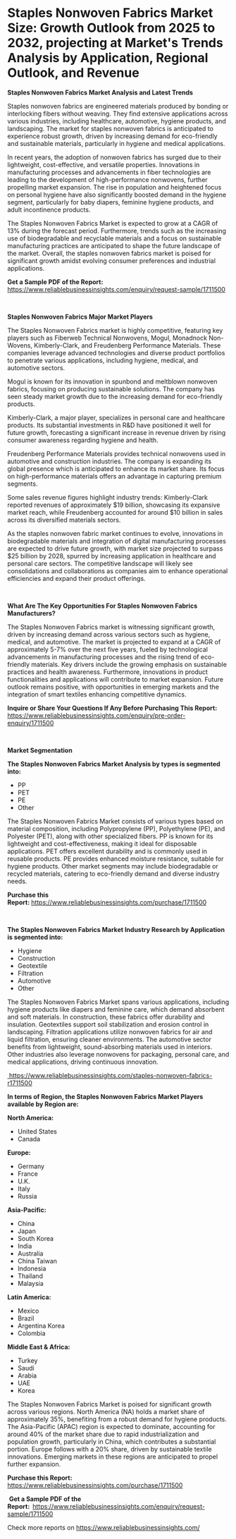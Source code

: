 <p><h1>Staples Nonwoven Fabrics Market Size: Growth Outlook from 2025 to 2032, projecting at Market's Trends Analysis by Application, Regional Outlook, and Revenue</h1></p><p><strong>Staples Nonwoven Fabrics Market Analysis and Latest Trends</strong></p>
<p><p>Staples nonwoven fabrics are engineered materials produced by bonding or interlocking fibers without weaving. They find extensive applications across various industries, including healthcare, automotive, hygiene products, and landscaping. The market for staples nonwoven fabrics is anticipated to experience robust growth, driven by increasing demand for eco-friendly and sustainable materials, particularly in hygiene and medical applications.</p><p>In recent years, the adoption of nonwoven fabrics has surged due to their lightweight, cost-effective, and versatile properties. Innovations in manufacturing processes and advancements in fiber technologies are leading to the development of high-performance nonwovens, further propelling market expansion. The rise in population and heightened focus on personal hygiene have also significantly boosted demand in the hygiene segment, particularly for baby diapers, feminine hygiene products, and adult incontinence products.</p><p>The Staples Nonwoven Fabrics Market is expected to grow at a CAGR of 13% during the forecast period. Furthermore, trends such as the increasing use of biodegradable and recyclable materials and a focus on sustainable manufacturing practices are anticipated to shape the future landscape of the market. Overall, the staples nonwoven fabrics market is poised for significant growth amidst evolving consumer preferences and industrial applications.</p></p>
<p><strong>Get a Sample PDF of the Report:&nbsp;</strong> <a href="https://www.reliablebusinessinsights.com/enquiry/request-sample/1711500?utm_campaign=96&utm_medium=2&utm_source=Github&utm_content=ia&utm_term=10012025&utm_id=staples-nonwoven-fabrics">https://www.reliablebusinessinsights.com/enquiry/request-sample/1711500</a></p>
<p>&nbsp;</p>
<p><strong>Staples Nonwoven Fabrics Major Market Players</strong></p>
<p><p>The Staples Nonwoven Fabrics market is highly competitive, featuring key players such as Fiberweb Technical Nonwovens, Mogul, Monadnock Non-Wovens, Kimberly-Clark, and Freudenberg Performance Materials. These companies leverage advanced technologies and diverse product portfolios to penetrate various applications, including hygiene, medical, and automotive sectors.</p><p>Mogul is known for its innovation in spunbond and meltblown nonwoven fabrics, focusing on producing sustainable solutions. The company has seen steady market growth due to the increasing demand for eco-friendly products. </p><p>Kimberly-Clark, a major player, specializes in personal care and healthcare products. Its substantial investments in R&D have positioned it well for future growth, forecasting a significant increase in revenue driven by rising consumer awareness regarding hygiene and health.</p><p>Freudenberg Performance Materials provides technical nonwovens used in automotive and construction industries. The company is expanding its global presence which is anticipated to enhance its market share. Its focus on high-performance materials offers an advantage in capturing premium segments.</p><p>Some sales revenue figures highlight industry trends: Kimberly-Clark reported revenues of approximately $19 billion, showcasing its expansive market reach, while Freudenberg accounted for around $10 billion in sales across its diversified materials sectors. </p><p>As the staples nonwoven fabric market continues to evolve, innovations in biodegradable materials and integration of digital manufacturing processes are expected to drive future growth, with market size projected to surpass $25 billion by 2028, spurred by increasing application in healthcare and personal care sectors. The competitive landscape will likely see consolidations and collaborations as companies aim to enhance operational efficiencies and expand their product offerings.</p></p>
<p>&nbsp;</p>
<p><strong>What Are The Key Opportunities For Staples Nonwoven Fabrics Manufacturers?</strong></p>
<p><p>The Staples Nonwoven Fabrics market is witnessing significant growth, driven by increasing demand across various sectors such as hygiene, medical, and automotive. The market is projected to expand at a CAGR of approximately 5-7% over the next five years, fueled by technological advancements in manufacturing processes and the rising trend of eco-friendly materials. Key drivers include the growing emphasis on sustainable practices and health awareness. Furthermore, innovations in product functionalities and applications will contribute to market expansion. Future outlook remains positive, with opportunities in emerging markets and the integration of smart textiles enhancing competitive dynamics.</p></p>
<p><strong>Inquire or Share Your Questions If Any Before Purchasing This Report:</strong> <a href="https://www.reliablebusinessinsights.com/enquiry/pre-order-enquiry/1711500?utm_campaign=96&utm_medium=2&utm_source=Github&utm_content=ia&utm_term=10012025&utm_id=staples-nonwoven-fabrics">https://www.reliablebusinessinsights.com/enquiry/pre-order-enquiry/1711500</a></p>
<p>&nbsp;</p>
<p><strong>Market Segmentation</strong></p>
<p><strong>The Staples Nonwoven Fabrics Market Analysis by types is segmented into:</strong></p>
<p><ul><li>PP</li><li>PET</li><li>PE</li><li>Other</li></ul></p>
<p><p>The Staples Nonwoven Fabrics Market consists of various types based on material composition, including Polypropylene (PP), Polyethylene (PE), and Polyester (PET), along with other specialized fibers. PP is known for its lightweight and cost-effectiveness, making it ideal for disposable applications. PET offers excellent durability and is commonly used in reusable products. PE provides enhanced moisture resistance, suitable for hygiene products. Other market segments may include biodegradable or recycled materials, catering to eco-friendly demand and diverse industry needs.</p></p>
<p><strong>Purchase this Report:&nbsp;</strong><a href="https://www.reliablebusinessinsights.com/purchase/1711500?utm_campaign=96&utm_medium=2&utm_source=Github&utm_content=ia&utm_term=10012025&utm_id=staples-nonwoven-fabrics">https://www.reliablebusinessinsights.com/purchase/1711500</a></p>
<p>&nbsp;</p>
<p><strong>The Staples Nonwoven Fabrics Market Industry Research by Application is segmented into:</strong></p>
<p><ul><li>Hygiene</li><li>Construction</li><li>Geotextile</li><li>Filtration</li><li>Automotive</li><li>Other</li></ul></p>
<p><p>The Staples Nonwoven Fabrics Market spans various applications, including hygiene products like diapers and feminine care, which demand absorbent and soft materials. In construction, these fabrics offer durability and insulation. Geotextiles support soil stabilization and erosion control in landscaping. Filtration applications utilize nonwoven fabrics for air and liquid filtration, ensuring cleaner environments. The automotive sector benefits from lightweight, sound-absorbing materials used in interiors. Other industries also leverage nonwovens for packaging, personal care, and medical applications, driving continuous innovation.</p></p>
<p><a href="https://www.reliablebusinessinsights.com/staples-nonwoven-fabrics-r1711500?utm_campaign=96&utm_medium=2&utm_source=Github&utm_content=ia&utm_term=10012025&utm_id=staples-nonwoven-fabrics">&nbsp;https://www.reliablebusinessinsights.com/staples-nonwoven-fabrics-r1711500</a></p>
<p><strong>In terms of Region, the Staples Nonwoven Fabrics Market Players available by Region are:</strong></p>
<p>
    <p> <strong> North America: </strong>
        <ul>
            <li>United States</li>
            <li>Canada</li>
        </ul>
        </p> 
    <p> <strong> Europe: </strong>
        <ul>
            <li>Germany</li>
            <li>France</li>
            <li>U.K.</li>
            <li>Italy</li>
            <li>Russia</li>
        </ul>
        </p> 
    <p> <strong> Asia-Pacific: </strong>
        <ul>
            <li>China</li>
            <li>Japan</li>
            <li>South Korea</li>
            <li>India</li>
            <li>Australia</li>
            <li>China Taiwan</li>
            <li>Indonesia</li>
            <li>Thailand</li>
            <li>Malaysia</li>
        </ul>
        </p> 
    <p> <strong> Latin America: </strong>
        <ul>
            <li>Mexico</li>
            <li>Brazil</li>
            <li>Argentina Korea</li>
            <li>Colombia</li>
        </ul>
        </p> 
    <p> <strong> Middle East & Africa: </strong>
        <ul>
            <li>Turkey</li>
            <li>Saudi</li>
            <li>Arabia</li>
            <li>UAE</li>
            <li>Korea</li>
        </ul>
    </p>
    </p>
<p><p>The Staples Nonwoven Fabrics Market is poised for significant growth across various regions. North America (NA) holds a market share of approximately 35%, benefiting from a robust demand for hygiene products. The Asia-Pacific (APAC) region is expected to dominate, accounting for around 40% of the market share due to rapid industrialization and population growth, particularly in China, which contributes a substantial portion. Europe follows with a 20% share, driven by sustainable textile innovations. Emerging markets in these regions are anticipated to propel further expansion.</p></p>
<p><strong>Purchase this Report: </strong><a href="https://www.reliablebusinessinsights.com/purchase/1711500?utm_campaign=96&utm_medium=2&utm_source=Github&utm_content=ia&utm_term=10012025&utm_id=staples-nonwoven-fabrics">https://www.reliablebusinessinsights.com/purchase/1711500</a></p>
<p>&nbsp;<strong>Get a Sample PDF of the Report:&nbsp;&nbsp;</strong><a href="https://www.reliablebusinessinsights.com/enquiry/request-sample/1711500?utm_campaign=96&utm_medium=2&utm_source=Github&utm_content=ia&utm_term=10012025&utm_id=staples-nonwoven-fabrics">https://www.reliablebusinessinsights.com/enquiry/request-sample/1711500</a></p>
<p><strong></strong></p>
<p>Check more reports on <a href="https://www.reliablebusinessinsights.com/?utm_campaign=96&utm_medium=2&utm_source=Github&utm_content=ia&utm_term=10012025&utm_id=staples-nonwoven-fabrics">https://www.reliablebusinessinsights.com/</a></p>